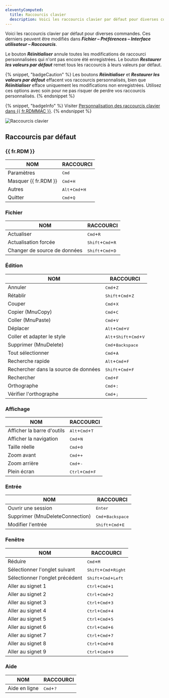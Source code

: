 ```yaml
---
eleventyComputed:
  title: Raccourcis clavier
  description: Voici les raccourcis clavier par défaut pour diverses commandes.
---
```


Voici les raccourcis clavier par défaut pour diverses commandes. Ces derniers peuvent être modifiés dans ***Fichier – Préférences – Interface utilisateur – Raccourcis***.

Le bouton ***Réinitialiser*** annule toutes les modifications de raccourci personnalisées qui n'ont pas encore été enregistrées. Le bouton ***Restaurer les valeurs par défaut*** remet tous les raccourcis à leurs valeurs par défaut.

{% snippet, "badgeCaution" %}
Les boutons ***Réinitialiser*** et ***Restaurer les valeurs par défaut*** effacent vos raccourcis personnalisés, bien que ***Réinitialiser*** efface uniquement les modifications non enregistrées. Utilisez ces options avec soin pour ne pas risquer de perdre vos raccourcis personnalisés.
{% endsnippet %}

{% snippet, "badgeInfo" %}
Visiter [Personnalisation des raccourcis clavier dans {{ fr.RDMMAC }}](/rdm/mac/kb/rdm-macos/how-to-articles/keyboard-shortcuts-customization-rdm-mac/).
{% endsnippet %}

![Raccourcis clavier](https://cdnweb.devolutions.net/docs/docs_en_rdm_mac_RDMMac2025.png)

## Raccourcis par défaut

### {{ fr.RDM }}

| NOM                | RACCOURCI                                   |
|--------------------|---------------------------------------------|
| Paramètres         | <kbd>Cmd</kbd>                              |
| Masquer {{ fr.RDM }} | <kbd>Cmd</kbd>+<kbd>H</kbd>                |
| Autres             | <kbd>Alt</kbd>+<kbd>Cmd</kbd>+<kbd>H</kbd>  |
| Quitter            | <kbd>Cmd</kbd>+<kbd>Q</kbd>                 |

### Fichier
| NOM                  | RACCOURCI                                     |
|----------------------|-----------------------------------------------|
| Actualiser           | <kbd>Cmd</kbd>+<kbd>R</kbd>                   |
| Actualisation forcée | <kbd>Shift</kbd>+<kbd>Cmd</kbd>+<kbd>R</kbd>  |
| Changer de source de données | <kbd>Shift</kbd>+<kbd>Cmd</kbd>+<kbd>D</kbd> |

### Édition
| NOM                        | RACCOURCI                                                    |
|----------------------------|--------------------------------------------------------------|
| Annuler                    | <kbd>Cmd</kbd>+<kbd>Z</kbd>                                  |
| Rétablir                   | <kbd>Shift</kbd>+<kbd>Cmd</kbd>+<kbd>Z</kbd>                 |
| Couper                     | <kbd>Cmd</kbd>+<kbd>X</kbd>                                  |
| Copier (MnuCopy)           | <kbd>Cmd</kbd>+<kbd>C</kbd>                                  |
| Coller (MnuPaste)          | <kbd>Cmd</kbd>+<kbd>V</kbd>                                  |
| Déplacer                   | <kbd>Alt</kbd>+<kbd>Cmd</kbd>+<kbd>V</kbd>                   |
| Coller et adapter le style | <kbd>Alt</kbd>+<kbd>Shift</kbd>+<kbd>Cmd</kbd>+<kbd>V</kbd>  |
| Supprimer (MnuDelete)      | <kbd>Cmd</kbd>+<kbd>Backspace</kbd>                          |
| Tout sélectionner          | <kbd>Cmd</kbd>+<kbd>A</kbd>                                  |
| Recherche rapide           | <kbd>Alt</kbd>+<kbd>Cmd</kbd>+<kbd>F</kbd>                   |
| Rechercher dans la source de données | <kbd>Shift</kbd>+<kbd>Cmd</kbd>+<kbd>F</kbd>     |
| Rechercher                 | <kbd>Cmd</kbd>+<kbd>F</kbd>                                  |
| Orthographe                | <kbd>Cmd</kbd>+<kbd>:</kbd>                                  |
| Vérifier l'orthographe     | <kbd>Cmd</kbd>+<kbd>;</kbd>                                  |

### Affichage
| NOM                    | RACCOURCI                                    |
|------------------------|----------------------------------------------|
| Afficher la barre d'outils | <kbd>Alt</kbd>+<kbd>Cmd</kbd>+<kbd>T</kbd> |
| Afficher la navigation | <kbd>Cmd</kbd>+<kbd>N</kbd>                  |
| Taille réelle          | <kbd>Cmd</kbd>+<kbd>0</kbd>                  |
| Zoom avant             | <kbd>Cmd</kbd>+<kbd>+</kbd>                  |
| Zoom arrière           | <kbd>Cmd</kbd>+<kbd>-</kbd>                  |
| Plein écran            | <kbd>Ctrl</kbd>+<kbd>Cmd</kbd>+<kbd>F</kbd>  |

### Entrée
| NOM                             | RACCOURCI                                     |
|---------------------------------|------------------------------------------------|
| Ouvrir une session              | <kbd>Enter</kbd>                               |
| Supprimer (MnuDeleteConnection) | <kbd>Cmd</kbd>+<kbd>Backspace</kbd>            |
| Modifier l'entrée               | <kbd>Shift</kbd>+<kbd>Cmd</kbd>+<kbd>E</kbd>   |

### Fenêtre
| NOM                     | RACCOURCI                                         |
|-------------------------|---------------------------------------------------|
| Réduire                 | <kbd>Cmd</kbd>+<kbd>M</kbd>                       |
| Sélectionner l'onglet suivant | <kbd>Shift</kbd>+<kbd>Cmd</kbd>+<kbd>Right</kbd> |
| Sélectionner l'onglet précédent | <kbd>Shift</kbd>+<kbd>Cmd</kbd>+<kbd>Left</kbd>  |
| Aller au signet 1       | <kbd>Ctrl</kbd>+<kbd>Cmd</kbd>+<kbd>1</kbd>       |
| Aller au signet 2       | <kbd>Ctrl</kbd>+<kbd>Cmd</kbd>+<kbd>2</kbd>       |
| Aller au signet 3       | <kbd>Ctrl</kbd>+<kbd>Cmd</kbd>+<kbd>3</kbd>       |
| Aller au signet 4       | <kbd>Ctrl</kbd>+<kbd>Cmd</kbd>+<kbd>4</kbd>       |
| Aller au signet 5       | <kbd>Ctrl</kbd>+<kbd>Cmd</kbd>+<kbd>5</kbd>       |
| Aller au signet 6       | <kbd>Ctrl</kbd>+<kbd>Cmd</kbd>+<kbd>6</kbd>       |
| Aller au signet 7       | <kbd>Ctrl</kbd>+<kbd>Cmd</kbd>+<kbd>7</kbd>       |
| Aller au signet 8       | <kbd>Ctrl</kbd>+<kbd>Cmd</kbd>+<kbd>8</kbd>       |
| Aller au signet 9       | <kbd>Ctrl</kbd>+<kbd>Cmd</kbd>+<kbd>9</kbd>       |

### Aide
| NOM            | RACCOURCI                      |
|----------------|--------------------------------|
| Aide en ligne  | <kbd>Cmd</kbd>+<kbd>?</kbd>    |